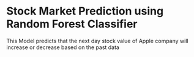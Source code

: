 # Stock Market Prediction using Random Forest Classifier 
This Model predicts that the next day stock value of Apple company will increase or decrease based on the past data
